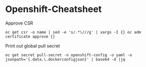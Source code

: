 # Openshift-Cheatsheet

Approve CSR

```
oc get csr -o name | sed -e 's/.*\///g' | xargs -I {} oc adm certificate approve {}
```

Print out global pull secret
```
oc get secret pull-secret -n openshift-config -o yaml -o jsonpath='{.data.\.dockerconfigjson}' | base64 -d |jq
```
